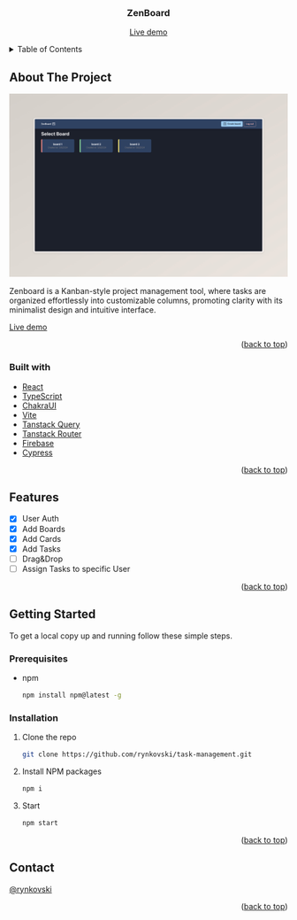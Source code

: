 <br />
<div align="center">

<h3 align="center">ZenBoard</h3>

[Live demo](https://task-management-gamma-eight.vercel.app/)

</div>

<details>
  <summary>Table of Contents</summary>
  <ol>
    <li>
      <a href="#about-the-project">About The Project</a>
      <ul>
        <li><a href="#built-with">Built With</a></li>
        <li><a href="#features">Features</a></li>
      </ul>
    </li>
    <li>
      <a href="#getting-started">Getting Started</a>
      <ul>
        <li><a href="#prerequisites">Prerequisites</a></li>
        <li><a href="#installation">Installation</a></li>
      </ul>
    </li>
    <li><a href="#contact">Contact</a></li>
  </ol>
</details>

## About The Project

![ZenBoard](./public/screenshot.jpeg)

Zenboard is a Kanban-style project management tool, where tasks are organized effortlessly into customizable columns, promoting clarity with its minimalist design and intuitive interface.

[Live demo](https://task-management-gamma-eight.vercel.app/)

<p align="right">(<a href="#readme-top">back to top</a>)</p>

### Built with

- [React](https://react.dev/)
- [TypeScript](https://www.typescriptlang.org/)
- [ChakraUI](https://v2.chakra-ui.com/)
- [Vite](https://vitejs.dev/)
- [Tanstack Query](https://tanstack.com/query/latest)
- [Tanstack Router](https://reactrouter.com/en/main)
- [Firebase](https://firebase.google.com/)
- [Cypress](https://www.cypress.io/)

<p align="right">(<a href="#readme-top">back to top</a>)</p>

## Features

- [x] User Auth
- [x] Add Boards
- [x] Add Cards
- [x] Add Tasks
- [ ] Drag&Drop
- [ ] Assign Tasks to specific User

<p align="right">(<a href="#readme-top">back to top</a>)</p>

## Getting Started

To get a local copy up and running follow these simple steps.

### Prerequisites

- npm
  ```sh
  npm install npm@latest -g
  ```

### Installation

1. Clone the repo
   ```sh
   git clone https://github.com/rynkovski/task-management.git
   ```
2. Install NPM packages
   ```sh
   npm i
   ```
3. Start

   ```sh
   npm start
   ```

   <p align="right">(<a href="#readme-top">back to top</a>)</p>

## Contact

[@rynkovski](https://github.com/rynkovski)

<p align="right">(<a href="#readme-top">back to top</a>)</p>
